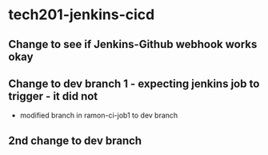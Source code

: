 # tech201-jenkins-cicd

## Change to see if Jenkins-Github webhook works okay
## Change to dev branch 1 - expecting jenkins job to trigger - it did not

- modified branch in ramon-ci-job1 to dev branch

## 2nd change to dev branch

